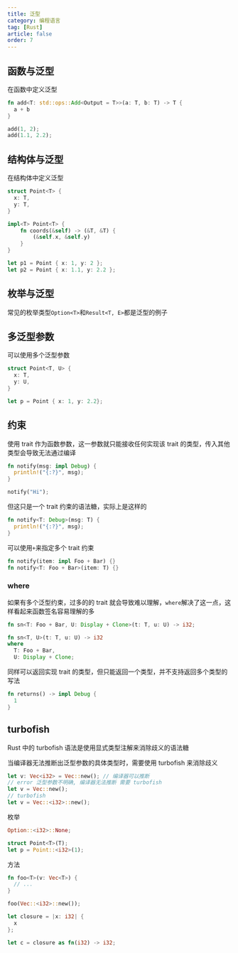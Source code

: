 ```yaml
---
title: 泛型
category: 编程语言
tag: [Rust]
article: false
order: 7
---
```


## 函数与泛型

在函数中定义泛型

```rust
fn add<T: std::ops::Add<Output = T>>(a: T, b: T) -> T {
  a + b
}

add(1, 2);
add(1.1, 2.2);
```

## 结构体与泛型

在结构体中定义泛型

```rust
struct Point<T> {
  x: T,
  y: T,
}

impl<T> Point<T> {
    fn coords(&self) -> (&T, &T) {
        (&self.x, &self.y)
    }
}

let p1 = Point { x: 1, y: 2 };
let p2 = Point { x: 1.1, y: 2.2 };
```

## 枚举与泛型

常见的枚举类型`Option<T>`和`Result<T, E>`都是泛型的例子

## 多泛型参数

可以使用多个泛型参数

```rust
struct Point<T, U> {
  x: T,
  y: U,
}

let p = Point { x: 1, y: 2.2};
```

## 约束

使用 trait 作为函数参数，这一参数就只能接收任何实现该 trait 的类型，传入其他类型会导致无法通过编译

```rust
fn notify(msg: impl Debug) {
  println!("{:?}", msg);
}

notify("Hi");
```

但这只是一个 trait 约束的语法糖，实际上是这样的

```rust
fn notify<T: Debug>(msg: T) {
  println!("{:?}", msg);
}
```

可以使用`+`来指定多个 trait 约束

```rust
fn notify(item: impl Foo + Bar) {}
fn notify<T: Foo + Bar>(item: T) {}
```

### where

如果有多个泛型约束，过多的的 trait 就会导致难以理解，`where`解决了这一点，这样看起来函数签名容易理解的多

```rust
fn sn<T: Foo + Bar, U: Display + Clone>(t: T, u: U) -> i32;

fn sn<T, U>(t: T, u: U) -> i32 
where 
  T: Foo + Bar,
  U: Display + Clone;
```

同样可以返回实现 trait 的类型，但只能返回一个类型，并不支持返回多个类型的写法

```rust
fn returns() -> impl Debug {
  1
}
```

## turbofish

Rust 中的 turbofish 语法是使用显式类型注解来消除歧义的语法糖

当编译器无法推断出泛型参数的具体类型时，需要使用 turbofish 来消除歧义

```rust
let v: Vec<i32> = Vec::new(); // 编译器可以推断
// error 泛型参数不明确, 编译器无法推断 需要 turbofish
let v = Vec::new();
// turbofish
let v = Vec::<i32>::new();
```

枚举

```rust
Option::<i32>::None;

struct Point<T>(T);
let p = Point::<i32>(1); 
```

方法

```rust
fn foo<T>(v: Vec<T>) {
  // ...
}

foo(Vec::<i32>::new());
```

```rust
let closure = |x: i32| {
  x 
};

let c = closure as fn(i32) -> i32;
```

